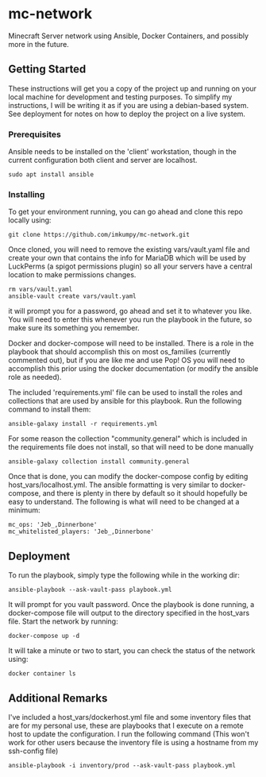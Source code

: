 # mc-network

Minecraft Server network using Ansible, Docker Containers, and possibly more in the future.

## Getting Started

These instructions will get you a copy of the project up and running on your local machine for development and testing purposes. To simplify my instructions, I will be writing it as if you are using a debian-based system. See deployment for notes on how to deploy the project on a live system.

### Prerequisites

Ansible needs to be installed on the 'client' workstation, though in the current configuration both client and server are localhost.

```
sudo apt install ansible
```

### Installing

To get your environment running, you can go ahead and clone this repo locally using:

```
git clone https://github.com/imkumpy/mc-network.git
```

Once cloned, you will need to remove the existing vars/vault.yaml file and create your own that contains the info for MariaDB which will be used by LuckPerms (a spigot permissions plugin) so all your servers have a central location to make permissions changes.

```
rm vars/vault.yaml
ansible-vault create vars/vault.yaml
```

it will prompt you for a password, go ahead and set it to whatever you like. You will need to enter this whenever you run the playbook in the future, so make sure its something you remember.

Docker and docker-compose will need to be installed. There is a role in the playbook that should accomplish this on most os_families (currently commented out), but if you are like me and use Pop! OS you will need to accomplish this prior using the docker documentation (or modify the ansible role as needed).

The included 'requirements.yml' file can be used to install the roles and collections that are used by ansible for this playbook. Run the following command to install them:

```
ansible-galaxy install -r requirements.yml
```
For some reason the collection "community.general" which is included in the requirements file does not install, so that will need to be done manually

```
ansible-galaxy collection install community.general
```

Once that is done, you can modify the docker-compose config by editing host_vars/localhost.yml. The ansible formatting is very similar to docker-compose, and there is plenty in there by default so it should hopefully be easy to understand. The following is what will need to be changed at a minimum:

```
mc_ops: 'Jeb_,Dinnerbone'
mc_whitelisted_players: 'Jeb_,Dinnerbone'
```

## Deployment

To run the playbook, simply type the following while in the working dir:

```
ansible-playbook --ask-vault-pass playbook.yml
```

It will prompt for you vault password. Once the playbook is done running, a docker-compose file will output to the directory specified in the host_vars file. Start the network by running:
```
docker-compose up -d
```

It will take a minute or two to start, you can check the status of the network using:
```
docker container ls
```

## Additional Remarks

I've included a host_vars/dockerhost.yml file and some inventory files that are for my personal use, these are playbooks that I execute on a remote host to update the configuration. I run the following command (This won't work for other users because the inventory file is using a hostname from my ssh-config file)
```
ansible-playbook -i inventory/prod --ask-vault-pass playbook.yml
```
